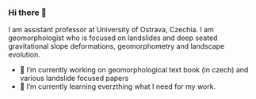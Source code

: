 ### Hi there 👋

I am assistant professor at University of Ostrava, Czechia. I am geomorphologist who is focused on landslides and deep seated gravitational slope deformations, geomorphometry and landscape evolution. 

- 🔭 I’m currently working on geomorphological text book (in czech) and various landslide focused papers
- 🌱 I’m currently learning everzthing what I need for my work.

